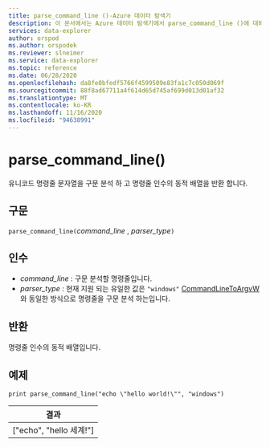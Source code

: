 ```yaml
---
title: parse_command_line ()-Azure 데이터 탐색기
description: 이 문서에서는 Azure 데이터 탐색기에서 parse_command_line ()에 대해 설명 합니다.
services: data-explorer
author: orspod
ms.author: orspodek
ms.reviewer: slneimer
ms.service: data-explorer
ms.topic: reference
ms.date: 06/28/2020
ms.openlocfilehash: da8fe0bfedf5766f4599509e83fa1c7c050d069f
ms.sourcegitcommit: 88f8ad67711a4f614d65d745af699d013d01af32
ms.translationtype: MT
ms.contentlocale: ko-KR
ms.lasthandoff: 11/16/2020
ms.locfileid: "94638991"
---
```

# <a name="parse_command_line"></a>parse_command_line()

유니코드 명령줄 문자열을 구문 분석 하 고 명령줄 인수의 동적 배열을 반환 합니다.

## <a name="syntax"></a>구문

`parse_command_line(`*command_line* , *parser_type*`)`

## <a name="arguments"></a>인수

* *command_line* : 구문 분석할 명령줄입니다.
* *parser_type* : 현재 지원 되는 유일한 값은 `"windows"` [CommandLineToArgvW](/windows/win32/api/shellapi/nf-shellapi-commandlinetoargvw)와 동일한 방식으로 명령줄을 구문 분석 하는입니다.

## <a name="returns"></a>반환

명령줄 인수의 동적 배열입니다.

## <a name="example"></a>예제

<!-- csl: https://help.kusto.windows.net:443/Samples -->
```kusto
print parse_command_line("echo \"hello world!\"", "windows")
```

|결과|
|---|
|["echo", "hello 세계!"]|
